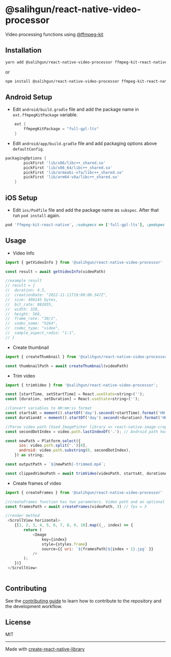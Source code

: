 # @salihgun/react-native-video-processor

Video processing functions using [@ffmpeg-kit](https://github.com/arthenica/ffmpeg-kit)

## Installation

```sh
yarn add @salihgun/react-native-video-processor ffmpeg-kit-react-native
```

or

```sh
npm install @salihgun/react-native-video-processor ffmpeg-kit-react-native
```

## Android Setup

- Edit `android/build.gradle` file and add the package name in `ext.ffmpegKitPackage` variable.

```gradle
    ext {
        ffmpegKitPackage = "full-gpl-lts"
    }
```

- Edit `android/app/build.gradle` file and add packaging options above `defaultConfig`.

```gradle
packagingOptions {
        pickFirst 'lib/x86/libc++_shared.so'
        pickFirst 'lib/x86_64/libc++_shared.so'
        pickFirst 'lib/armeabi-v7a/libc++_shared.so'
        pickFirst 'lib/arm64-v8a/libc++_shared.so'
    }
```

## iOS Setup

- Edit `ios/Podfile` file and add the package name as `subspec`. After that run `pod install` again.

```ruby
pod 'ffmpeg-kit-react-native', :subspecs => ['full-gpl-lts'], :podspec => '../node_modules/ffmpeg-kit-react-native/ffmpeg-kit-react-native.podspec'
```

## Usage

- Video Info

```js
import { getVideoInfo } from '@salihgun/react-native-video-processor'

const result = await getVideoInfo(videoPath)

//example result
// result = {
//  duration: 4.5,
//  creationDate: "2022-11-11T19:08:08.547Z",
//  size: 496145 bytes,
//  bit_rate: 882035,
//  width: 320,
//  height: 568,
//  frame_rate: "30/1",
//  codec_name: "h264",
//  codec_type: "video",
//  sample_aspect_radio: "1:1",
// }
```

- Create thumbnail

```js
import { createThumbnail } from '@salihgun/react-native-video-processor'

const thumbnailPath = await createThumbnail(videoPath)
```

- Trim video

```js
import { trimVideo } from '@salihgun/react-native-video-processor';

const [startTime, setStartTime] = React.useState<string>('');
const [duration, setDuration] = React.useState<string>('');

//Convert variables to HH:mm:ss format
const startsAt = moment().startOf('day').second(+startTime).format('HH:mm:ss');
const durationAt = moment().startOf('day').second(+duration).format('HH:mm:ss');

//Parse video path (Used ImagePicker library => react-native-image-crop-picker)
const secondDotIndex = video.path.lastIndexOf('.'); // Android path has double dot, need to parse it

const newPath = Platform.select({
      ios: video.path.split('.')[0],
      android: video.path.substring(0, secondDotIndex),
    }) as string;

const outputPath = `${newPath}-trimmed.mp4`;

const clippedVideoPath = await trimVideo(videoPath, startsAt, durationAt, outputPath);
```

- Create frames of video

```js
import { createFrames } from '@salihgun/react-native-video-processor'

//createFrames function has two parameters. Video path and an optional fps value which is default 1
const framesPath = await createFrames(videoPath, 3) // fps = 3

//render method
 <ScrollView horizontal>
    {[1, 2, 3, 4, 5, 6, 7, 8, 9, 10].map((_, index) => {
        return (
            <Image
                key={index}
                style={styles.frame}
                source={{ uri: `${framesPath}${index + 1}.jpg` }}
            />
        );
    })}
 </ScrollView>
 
```

## Contributing

See the [contributing guide](CONTRIBUTING.md) to learn how to contribute to the repository and the development workflow.

## License

MIT

---

Made with [create-react-native-library](https://github.com/callstack/react-native-builder-bob)
